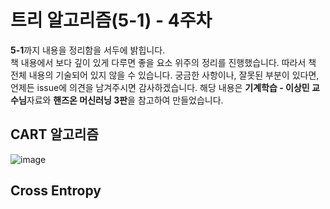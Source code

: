 # 트리 알고리즘(5-1) - 4주차
**5-1**까지 내용을 정리함을 서두에 밝힙니다.<br>
책 내용에서 보다 깊이 있게 다루면 좋을 요소 위주의 정리를 진행했습니다. 따라서 책 전체 내용의 기술되어 있지 않을 수 있습니다. 궁금한 사항이나, 잘못된 부분이 있다면, 언제든 issue에 의견을 남겨주시면 감사하겠습니다. 해당 내용은 **기계학습  - 이상민 교수님**자료와 **핸즈온 머신러닝 3판**을 참고하여 만들었습니다.

## CART 알고리즘
![image](https://github.com/kw-chi-community/CHIC_24_machine-learning-study/assets/48356954/84b3f394-36df-41dd-9723-86d2d7aaab6e)
## Cross Entropy
